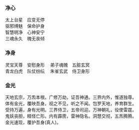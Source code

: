 ### 净心
太上台星　应变无停  
驱邪缚魅　保命护身  
智慧明净　心神安宁  
三魂永久　魄无丧倾  

### 净身
灵宝天尊　安慰身形　
弟子魂魄　五脏玄冥  
青龙白虎　队仗纷纭　
朱雀玄武　侍卫身形

### 金光
天地玄宗，万炁本根。广修万劫，证吾神通。三界内外，惟道独尊。  
体有金光，覆映吾身。视之不见，听之不闻。包罗天地，养育群生。  
受持万遍，身有光明。三界侍卫，五帝司迎。万神朝礼，役使雷霆。  
鬼妖丧胆，精怪亡形。内有霹雳，雷神隐名。洞慧交彻，五炁腾腾。  
金光速现，覆护吾身(真人)。
